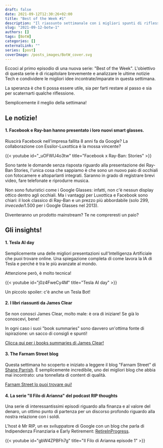 ```yaml
---
draft: false
date: 2021-09-12T12:30:26+02:00
title: "Best of the Week #1"
description: "Il riassunto settimanale con i migliori spunti di riflessione."
slug: "2021-09-12-botw-1"
authors: []
tags: [BotW]
categories: []
externalLink: ""
series: [post]
coverImage: /posts_images/BotW_cover.svg
---
```


Eccoci al primo episodio di una nuova serie: "Best of the Week".
L'obiettivo di questa serie è di ricapitolare brevemente e analizzare le ultime notizie Tech e condividere le migliori idee incontrate/imparate in questa settimana.

La speranza è che ti possa essere utile, sia per farti restare al passo e sia per scaternarti qualche riflessione.

Semplicemente il meglio della settimana!


## Le notizie!

#### 1. Facebook e Ray-ban hanno presentato i loro nuovi smart glasses.
Riuscirà Facebook nell'impresa fallita 8 anni fa da Google?
La collaborazione con Essilor-Luxottica è la mossa vincente?

{{< youtube id="_uOFWU4o3tw" title="Facebook x Ray-Ban: Stories" >}}

Sono tante le domande senza risposta riguardo alla presentazione dei Ray-Ban Stories, l'unica cosa che sappiamo è che sono un nuovo paio di occhiali con fotocamere e altoparlanti integrati. Saranno in grado di registrare brevi video, fare telefonate e riprodurre musica.

Non sono futuristici come i Google Glasses: infatti, non c'è nessun display ottico dentro agli occhiali. Ma i vantaggi per Luxottica e Facebook sono chiari: il look classico di Ray-Ban e un prezzo più abbordabile (solo 299$, invece dei 1.500$ per i Google Glasses nel 2013).

Diventeranno un prodotto mainstream? Te ne compreresti un paio?


## Gli insights!

#### 1. Tesla AI day
Semplicemente una delle migliori presentazioni sull'Intelligenza Artificiale che puoi trovare online. Una spiegazione completa di come lavora la IA di Tesla e perché è tra le più avanzate al mondo. 

Attenzione però, è molto tecnica!

{{< youtube id="j0z4FweCy4M" title="Tesla AI day" >}}

Un piccolo spoiler: c'è anche un Tesla Bot!

#### 2. I libri riassunti da James Clear
Se non conosci James Clear, molto male: è ora di iniziare! Se già lo conoscevi, bene! 

In ogni caso i suoi "book summaries" sono davvero un'ottima fonte di ispirazione: un sacco di consigli e spunti!

[Clicca qui per i books summaries di James Clear!](https://jamesclear.com/book-summaries)

#### 3. The Farnam Street blog
Questa settimana ho scoperto e iniziato a leggere il blog "Farnam Street" di 
[Shane Parrish](https://twitter.com/ShaneAParrish).
È semplicemente incredibile, uno dei migliori blog che abbia mai incontrato: una tonnellata di content di qualità.

[Farnam Street lo puoi trovare qui!](https://fs.blog/)

#### 4. La serie "Il Filo di Arianna" del podcast RIP thoughts
Una serie di interessantissimi episodi riguardo alla finanza e al valore del denaro, un ottimo punto di partenza per un discorso profondo riguardo alla nostra relazione con i soldi.

L'host è Mr RIP, un ex sviluppatore di Google con un blog che parla di Indipendenza Finanziaria e Early Retirement: [RetireInProgress](https://retireinprogress.com/).

{{< youtube id="gbW4ZPBFh7g" title="Il Filo di Arianna episode 1" >}}
